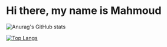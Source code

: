 # Hi there, my name is Mahmoud
![Anurag's GitHub stats](https://github-readme-stats.vercel.app/api?username=Machy45&show_icons=true&theme=radical)

[![Top Langs](https://github-readme-stats.vercel.app/api/top-langs/?username=Machy45&layout=compact)](https://github.com/anuraghazra/github-readme-stats)
